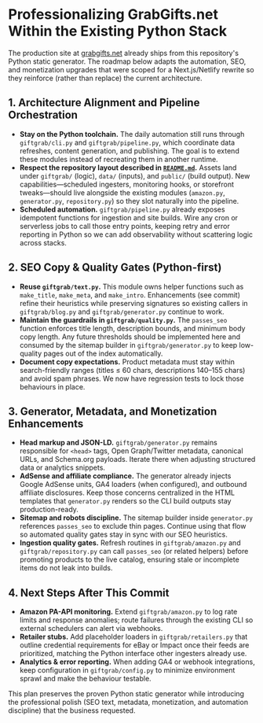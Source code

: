 # Professionalizing GrabGifts.net Within the Existing Python Stack

The production site at [grabgifts.net](https://grabgifts.net) already ships from this repository's Python static generator. The roadmap below adapts the automation, SEO, and monetization upgrades that were scoped for a Next.js/Netlify rewrite so they reinforce (rather than replace) the current architecture.

## 1. Architecture Alignment and Pipeline Orchestration
- **Stay on the Python toolchain.** The daily automation still runs through `giftgrab/cli.py` and `giftgrab/pipeline.py`, which coordinate data refreshes, content generation, and publishing. The goal is to extend these modules instead of recreating them in another runtime.
- **Respect the repository layout described in [`README.md`](../README.md).** Assets land under `giftgrab/` (logic), `data/` (inputs), and `public/` (build output). New capabilities—scheduled ingesters, monitoring hooks, or storefront tweaks—should live alongside the existing modules (`amazon.py`, `generator.py`, `repository.py`) so they slot naturally into the pipeline.
- **Scheduled automation.** `giftgrab/pipeline.py` already exposes idempotent functions for ingestion and site builds. Wire any cron or serverless jobs to call those entry points, keeping retry and error reporting in Python so we can add observability without scattering logic across stacks.

## 2. SEO Copy & Quality Gates (Python-first)
- **Reuse `giftgrab/text.py`.** This module owns helper functions such as `make_title`, `make_meta`, and `make_intro`. Enhancements (see commit) refine their heuristics while preserving signatures so existing callers in `giftgrab/blog.py` and `giftgrab/generator.py` continue to work.
- **Maintain the guardrails in `giftgrab/quality.py`.** The `passes_seo` function enforces title length, description bounds, and minimum body copy length. Any future thresholds should be implemented here and consumed by the sitemap builder in `giftgrab/generator.py` to keep low-quality pages out of the index automatically.
- **Document copy expectations.** Product metadata must stay within search-friendly ranges (titles ≤ 60 chars, descriptions 140–155 chars) and avoid spam phrases. We now have regression tests to lock those behaviours in place.

## 3. Generator, Metadata, and Monetization Enhancements
- **Head markup and JSON-LD.** `giftgrab/generator.py` remains responsible for `<head>` tags, Open Graph/Twitter metadata, canonical URLs, and Schema.org payloads. Iterate there when adjusting structured data or analytics snippets.
- **AdSense and affiliate compliance.** The generator already injects Google AdSense units, GA4 loaders (when configured), and outbound affiliate disclosures. Keep those concerns centralized in the HTML templates that `generator.py` renders so the CLI build outputs stay production-ready.
- **Sitemap and robots discipline.** The sitemap builder inside `generator.py` references `passes_seo` to exclude thin pages. Continue using that flow so automated quality gates stay in sync with our SEO heuristics.
- **Ingestion quality gates.** Refresh routines in `giftgrab/amazon.py` and `giftgrab/repository.py` can call `passes_seo` (or related helpers) before promoting products to the live catalog, ensuring stale or incomplete items do not leak into builds.

## 4. Next Steps After This Commit
- **Amazon PA-API monitoring.** Extend `giftgrab/amazon.py` to log rate limits and response anomalies; route failures through the existing CLI so external schedulers can alert via webhooks.
- **Retailer stubs.** Add placeholder loaders in `giftgrab/retailers.py` that outline credential requirements for eBay or Impact once their feeds are prioritized, matching the Python interface other ingesters already use.
- **Analytics & error reporting.** When adding GA4 or webhook integrations, keep configuration in `giftgrab/config.py` to minimize environment sprawl and make the behaviour testable.

This plan preserves the proven Python static generator while introducing the professional polish (SEO text, metadata, monetization, and automation discipline) that the business requested.
